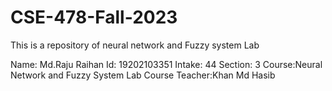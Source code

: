 # CSE-478-Fall-2023
This is a repository of neural network and Fuzzy system Lab

Name: Md.Raju Raihan
Id: 19202103351
Intake: 44
Section: 3
Course:Neural Network and Fuzzy System Lab
Course Teacher:Khan Md Hasib
